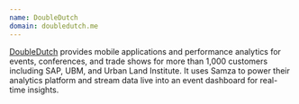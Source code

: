 ```yaml
---
name: DoubleDutch
domain: doubledutch.me
---
```

<!--
   Licensed to the Apache Software Foundation (ASF) under one or more
   contributor license agreements.  See the NOTICE file distributed with
   this work for additional information regarding copyright ownership.
   The ASF licenses this file to You under the Apache License, Version 2.0
   (the "License"); you may not use this file except in compliance with
   the License.  You may obtain a copy of the License at

       http://www.apache.org/licenses/LICENSE-2.0

   Unless required by applicable law or agreed to in writing, software
   distributed under the License is distributed on an "AS IS" BASIS,
   WITHOUT WARRANTIES OR CONDITIONS OF ANY KIND, either express or implied.
   See the License for the specific language governing permissions and
   limitations under the License.
-->

<a class="external-link" href="www.doubledutch.me" rel="nofollow">DoubleDutch</a> provides mobile applications and performance analytics for events, conferences, and trade shows for more than 1,000 customers including SAP, UBM, and Urban Land Institute. It uses Samza to power their analytics platform and stream data live into an event dashboard for real-time insights.


